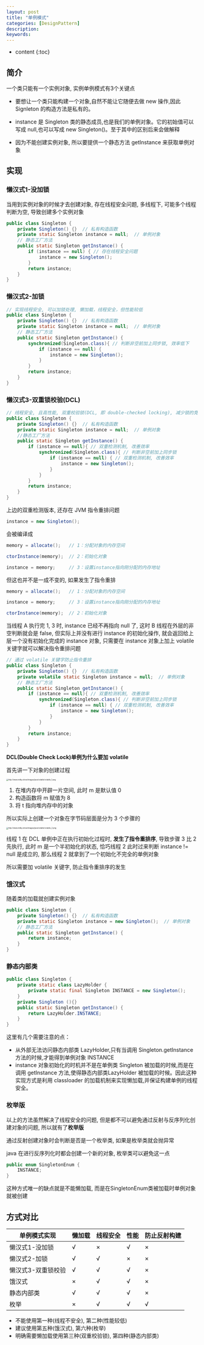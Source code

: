 ```yaml
---
layout: post
title: "单例模式"
categories: [DesignPattern]
description:
keywords:
---
```


* content
{:toc} 

## 简介

一个类只能有一个实例对象, 实例单例模式有3个关键点

* 要想让一个类只能构建一个对象,自然不能让它随便去做 new 操作,因此 Signleton 的构造方法是私有的。

* instance 是 Singleton 类的静态成员,也是我们的单例对象。它的初始值可以写成 null,也可以写成 new Singleton()。至于其中的区别后来会做解释

* 因为不能创建实例对象, 所以要提供一个静态方法 getInstance 来获取单例对象

## 实现

### 懒汉式1-没加锁

当用到实例对象的时候才去创建对象, 存在线程安全问题, 多线程下, 可能多个线程判断为空, 导致创建多个实例对象

```java
public class Singleton {
    private Singleton() {}  // 私有构造函数
    private static Singleton instance = null;  // 单例对象
    // 静态工厂方法
    public static Singleton getInstance() {
        if (instance == null) { // 存在线程安全问题
            instance = new Singleton();
        }
        return instance;
    }
}
```

### 懒汉式2-加锁

```java
// 实现线程安全, 可以加锁处理, 懒加载，线程安全，但性能较低
public class Singleton {
    private Singleton() {}  // 私有构造函数
    private static Singleton instance = null;  // 单例对象
    // 静态工厂方法
    public static Singleton getInstance() {
        synchronized(Singleton.class){ // 判断非空前加上同步锁, 效率低下
            if (instance == null) {
                instance = new Singleton();
            }
        }
        return instance;
    }
}
```

### 懒汉式3-双重锁校验(DCL)

```java
// 线程安全, 且高性能, 双重校验锁(DCL, 即 double-checked locking), 减少锁的竞争
public class Singleton {
    private Singleton() {}  // 私有构造函数
    private static Singleton instance = null;  // 单例对象
    //静态工厂方法
    public static Singleton getInstance() {
        if (instance == null){ // 双重检测机制, 改善效率
            synchronized(Singleton.class){ // 判断非空前加上同步锁
                if (instance == null) { // 双重检测机制, 改善效率
                    instance = new Singleton();
                }
            }
        }
        return instance;
    }
}
```

上边的双重检测版本, 还存在 JVM 指令重排问题

```java
instance = new Singleton();
```

会被编译成

```java
memory = allocate();   // 1：分配对象的内存空间 

ctorInstance(memory);  // 2：初始化对象 

instance = memory;     // 3：设置instance指向刚分配的内存地址 
```

但这也并不是一成不变的, 如果发生了指令重排

```java
memory = allocate();   // 1：分配对象的内存空间 

instance = memory;     // 3：设置instance指向刚分配的内存地址 

ctorInstance(memory);  // 2：初始化对象 
```

当线程 A 执行完 1, 3 时, instance 已经不再指向 null 了, 这时 B 线程在外层的非空判断就会是 false, 但实际上并没有进行 instance 的初始化操作, 就会返回给上层一个没有初始化完成的 instance 对象, 只需要在 instance 对象上加上 volatile 关键字就可以解决指令重排问题

```java
// 通过 volatile 关键字防止指令重排
public class Singleton {
    private Singleton() {}  // 私有构造函数
    private volatile static Singleton instance = null;  // 单例对象
    // 静态工厂方法
    public static Singleton getInstance() {
        if (instance == null){ // 双重检测机制, 改善效率
            synchronized(Singleton.class){ // 判断非空前加上同步锁
                if (instance == null) { // 双重检测机制, 改善效率
                    instance = new Singleton();
                }
            }
        }
        return instance;
    }
}
```



**DCL(Double Check Lock)单例为什么要加 volatile**

首先讲一下对象的创建过程

<img src="http://www.milky.show/images/java/volatile/volatile_1.png" alt="http://www.milky.show/images/java/volatile/volatile_1.png" style="zoom: 33%;" />

1.  在堆内存中开辟一片空间, 此时 m 是默认值 0
2.  构造函数将 m 赋值为 8
3.  将 t 指向堆内存中的对象

所以实际上创建一个对象在字节码层面是分为 3 个步骤的

<img src="http://www.milky.show/images/java/volatile/volatile_2.png" alt="http://www.milky.show/images/java/volatile/volatile_2.png" style="zoom:33%;" />

线程 1 在 DCL 单例中正在执行初始化过程时, **发生了指令重排序**, 导致步骤 3 比 2 先执行, 此时 m 是一个半初始化的状态, 恰巧线程 2 此时过来判断 instance != null 是成立的, 那么线程 2 就拿到了一个初始化不完全的单例对象

所以需要加 volatile 关键字, 防止指令重排序的发生

### 饿汉式

随着类的加载就创建实例对象

```java
public class Singleton {
    private Singleton() {}  // 私有构造函数
    private static Singleton instance = new Singleton();  // 单例对象
    // 静态工厂方法
    public static Singleton getInstance() {
        return instance;
    }
}
```

### 静态内部类

```java
public class Singleton {
    private static class LazyHolder {
        private static final Singleton INSTANCE = new Singleton();
    }
    private Singleton (){}
    public static Singleton getInstance() {
        return LazyHolder.INSTANCE;
    }
}
```

这里有几个需要注意的点：

* 从外部无法访问静态内部类 LazyHolder,只有当调用 Singleton.getInstance 方法的时候,才能得到单例对象 INSTANCE
* instance 对象初始化的时机并不是在单例类 Singleton 被加载的时候,而是在调用 getInstance 方法,使得静态内部类LazyHolder 被加载的时候。因此这种实现方式是利用 classloader 的加载机制来实现懒加载,并保证构建单例的线程安全。

### 枚举版

以上的方法虽然解决了线程安全的问题, 但是都不可以避免通过反射与反序列化创建对象的问题, 所以就有了**枚举版**

通过反射创建对象时会判断是否是一个枚举类, 如果是枚举类就会抛异常

java 在进行反序列化时都会创建一个新的对象, 枚举类可以避免这一点

```java
public enum SingletonEnum {
    INSTANCE;
}
```

这种方式唯一的缺点就是不能懒加载, 而是在SingletonEnum类被加载时单例对象就被创建

## 方式对比


|单例模式实现|懒加载|线程安全|性能|防止反射构建|
|-----|-----|-----|-----|-----|
|懒汉式1-没加锁|√|×|√|×|
|懒汉式2-加锁|√|√|×|×|
|懒汉式3-双重锁校验|√|√|√|×|
|饿汉式|×|√|√|×|
|静态内部类|√|√|√|×|
|枚举|×|√|√|√|

- 不能使用第一种(线程不安全), 第二种(性能较低)
- 建议使用第五种(饿汉式), 第六种(枚举)
- 明确需要懒加载使用第三种(双重校验锁), 第四种(静态内部类)